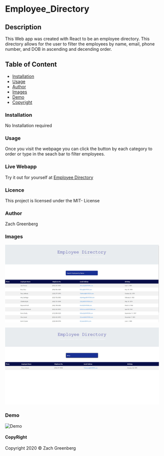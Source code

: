 # Employee_Directory

## Description
This Web app was created with React to be an employee directory. This directory allows for the user to filter the employees by name, email, phone number, and DOB in ascending and decending order.

## Table of Content

- [Installation](#installation)
- [Usage](#usage)
- [Author](#author)
- [Images](#images)
- [Demo](#demo)
- [Copyright](#copyright)


### Installation

No Installation required

### Usage

Once you visit the webpage you can click the button by each category to order or type in the seach bar to filter employees.

### Live Webapp

Try it out for yourself at [Employee Directory](https://tranquil-reef-24088.herokuapp.com/)

### Licence

This project is licensed under the MIT- License

### Author

Zach Greenberg

### Images

![FullList](./img/list.jpg)

![filter](./img/filter.jpg)

### Demo

![Demo](./img/Employee_Directory.gif)

#### CopyRight

Copyright 2020 &copy; Zach Greenberg